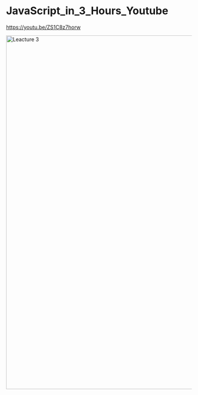 # JavaScript_in_3_Hours_Youtube

https://youtu.be/ZS1C8z7horw

<img width="960" alt="Leacture 3" src="https://github.com/KG-Coding-with-Prashant-Sir/JavaScript_in_3_Hours_Youtube/assets/102736197/f005404a-01e4-4293-bcd1-61f2ca868ee3">
